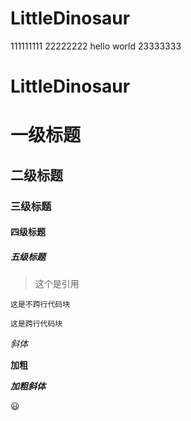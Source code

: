 # LittleDinosaur

111111111
22222222
hello world
23333333
# LittleDinosaur

# 一级标题

## 二级标题

### 三级标题

#### 四级标题

##### 五级标题

>这个是引用

`这是不跨行代码块`

```
这是跨行代码块
```

*斜体*

**加粗**

***加粗斜体***

:smiley:
